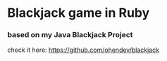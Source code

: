 # Blackjack game in Ruby

### based on my Java Blackjack Project

check it here: https://github.com/ohendev/blackjack
